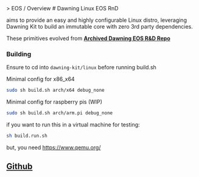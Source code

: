 <section>
> EOS / Overview
# Dawning Linux EOS
<tag>RnD</tag>
</section>

aims to provide an easy and highly configurable Linux distro, 
leveraging Dawning Kit to build an immutable core with zero 3rd party dependencies. 

These primitives evolved from [**Archived Dawning EOS R&D Repo**](https://github.com/dawnlarsson/dawning-linux)

### Building
Ensure to cd into `dawning-kit/linux` before running build.sh

Minimal config for x86_x64
```sh
sudo sh build.sh arch/x64 debug_none
```

Minimal config for raspberry pis (WIP)
```sh
sudo sh build.sh arch/arm.pi debug_none
```

if you want to run this in a virtual machine for testing:
```sh
sh build.run.sh
```
but, you need https://www.qemu.org/

## <tag>[Github](https://github.com/dawnlarsson/dawning-kit)</tag>